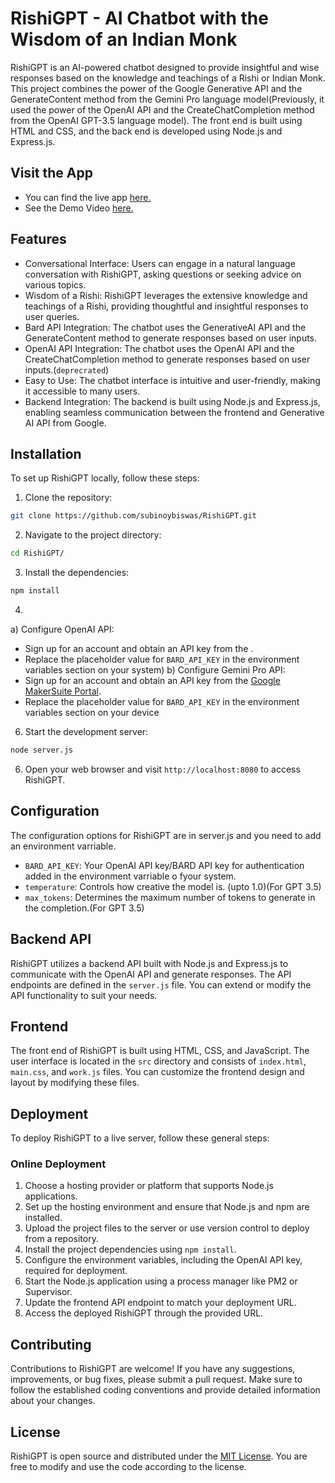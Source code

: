 # RishiGPT - AI Chatbot with the Wisdom of an Indian Monk

RishiGPT is an AI-powered chatbot designed to provide insightful and wise responses based on the knowledge and teachings of a Rishi or Indian Monk. This project combines the power of the Google Generative API and the GenerateContent method from the Gemini Pro language model(Previously, it used the power of the OpenAI API and the CreateChatCompletion method from the OpenAI GPT-3.5 language model). The front end is built using HTML and CSS, and the back end is developed using Node.js and Express.js.
## Visit the App
- You can find the live app [here.](https://rishigpt.subinoy.me/)
- See the Demo Video [here.](https://www.youtube.com/watch?v=LxT5nWDTq8Q)
## Features

- Conversational Interface: Users can engage in a natural language conversation with RishiGPT, asking questions or seeking advice on various topics.
- Wisdom of a Rishi: RishiGPT leverages the extensive knowledge and teachings of a Rishi, providing thoughtful and insightful responses to user queries.
- Bard API Integration: The chatbot uses the GenerativeAI API and the GenerateContent method to generate responses based on user inputs.
- OpenAI API Integration: The chatbot uses the OpenAI API and the CreateChatCompletion method to generate responses based on user inputs.(`deprecrated`)
- Easy to Use: The chatbot interface is intuitive and user-friendly, making it accessible to many users.
- Backend Integration: The backend is built using Node.js and Express.js, enabling seamless communication between the frontend and Generative AI API from Google. 

## Installation

To set up RishiGPT locally, follow these steps:

1. Clone the repository:

```bash
git clone https://github.com/subinoybiswas/RishiGPT.git
```

2. Navigate to the project directory:

```bash
cd RishiGPT/
```

3. Install the dependencies:

```bash
npm install
```

4.
a) Configure OpenAI API:
   - Sign up for an account and obtain an API key from the [](https://platform.openai.com/signup).
   - Replace the placeholder value for `BARD_API_KEY` in the environment variables section on your system)
b) Configure Gemini Pro API:
   - Sign up for an account and obtain an API key from the [Google MakerSuite Portal](https://makersuite.google.com/waitlist).
   - Replace the placeholder value for `BARD_API_KEY` in the environment variables section on your device
6. Start the development server:

```bash
node server.js
```

6. Open your web browser and visit `http://localhost:8080` to access RishiGPT.

## Configuration

The configuration options for RishiGPT are in server.js and you need to add an environment varriable.

- `BARD_API_KEY`: Your OpenAI API key/BARD API key for authentication added in the environment varriable o fyour system.
- `temperature`: Controls how creative the model is. (upto 1.0)(For GPT 3.5)
- `max_tokens`: Determines the maximum number of tokens to generate in the completion.(For GPT 3.5)

## Backend API

RishiGPT utilizes a backend API built with Node.js and Express.js to communicate with the OpenAI API and generate responses. The API endpoints are defined in the `server.js` file. You can extend or modify the API functionality to suit your needs.

## Frontend

The front end of RishiGPT is built using HTML, CSS, and JavaScript. The user interface is located in the `src` directory and consists of `index.html`, `main.css`, and `work.js` files. You can customize the frontend design and layout by modifying these files.

## Deployment

To deploy RishiGPT to a live server, follow these general steps:

### Online Deployment
1. Choose a hosting provider or platform that supports Node.js applications.
2. Set up the hosting environment and ensure that Node.js and npm are installed.
3. Upload the project files to the server or use version control to deploy from a repository.
4. Install the project dependencies using `npm install`.
5. Configure the environment variables, including the OpenAI API key, required for deployment.
6. Start the Node.js application using a process manager like PM2 or Supervisor.
7. Update the frontend API endpoint to match your deployment URL.
8. Access the deployed RishiGPT through the provided URL.

## Contributing

Contributions to RishiGPT are welcome! If you have any suggestions, improvements, or bug fixes, please submit a pull request. Make sure to follow the established coding conventions and provide detailed information about your changes.

## License

RishiGPT is open source and distributed under the [MIT License](https://opensource.org/licenses/MIT). You are free to modify and use the code according to the license.


